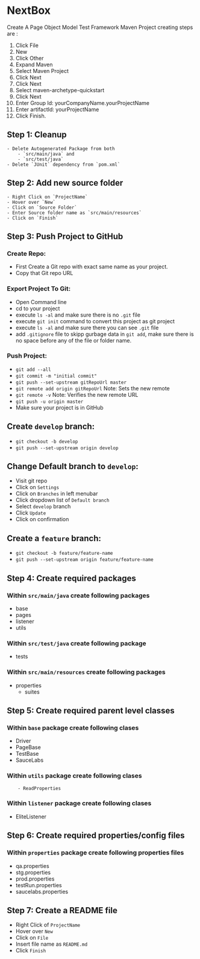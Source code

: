 # NextBox

Create A Page Object Model Test Framework
Maven Project creating steps are :
1. Click File
2. New
3. Click Other
4. Expand Maven
5. Select Maven Project
6. Click Next
7. Click Next
8. Select maven-archetype-quickstart
9. Click Next
10. Enter Group Id: yourCompanyName.yourProjectName
11. Enter artifactId: yourProjectName
12. Click Finish.


## Step 1: Cleanup
```
- Delete Autogenerated Package from both
	- `src/main/java` and
	- `src/test/java`
- Delete `JUnit` dependency from `pom.xml`
```


## Step 2: Add new source folder
	- Right Click on `ProjectName`
	- Hover over `New`
	- Click on `Source Folder`
	- Enter Source folder name as `src/main/resources`
	- Click on `Finish`


## Step 3: Push Project to GitHub
### Create Repo:
- First Create a Git repo with exact same name as your project.
- Copy that Git repo URL
### Export Project To Git:
- Open Command line
- cd to your project
- execute `ls -al` and make sure there is no `.git` file
- execute `git init` command to convert this project as git project
- execute `ls -al` and make sure there you can see `.git` file
- add `.gitignore` file to skipp gurbage data in `git add`, make sure there is no space before any of the file or folder name.
### Push Project:
- `git add --all`
- `git commit -m "initial commit"`
- `git push --set-upstream gitRepoUrl master`
- `git remote add origin gitRepoUrl` Note: Sets the new remote
- `git remote -v` Note: Verifies the new remote URL
- `git push -u origin master`
- Make sure your project is in GitHub

## Create `develop` branch:
- `git checkout -b develop`
- `git push --set-upstream origin develop`

## Change Default branch to `develop`:
- Visit git repo
- Click on `Settings`
- Click on `Branches` in left menubar
- Click dropdown list of `Default branch`
- Select `develop` branch
- Click `Update`
- Click on confirmation

## Create a `feature` branch:
- `git checkout -b feature/feature-name`
- `git push --set-upstream origin feature/feature-name`


## Step 4: Create required packages
### Within `src/main/java` create following packages
- base
- pages
- listener
- utils
### Within `src/test/java` create following package
- tests
### Within `src/main/resources` create following packages
- properties
	- suites

## Step 5: Create required parent level classes
### Within `base` package create following clases
- Driver
- PageBase
- TestBase
- SauceLabs
### Within `utils` package create following clases
		- ReadProperties
### Within `listener` package create following clases
- EliteListener


## Step 6: Create required properties/config files
	
### Within `properties` package create following properties files
- qa.properties
- stg.properties
- prod.properties
- testRun.properties
- saucelabs.properties


## Step 7: Create a README file
- Right Click of `ProjectName`
- Hover over `New`
- Click on `File`
- Insert file name as `README.md`
- Click `Finish`
